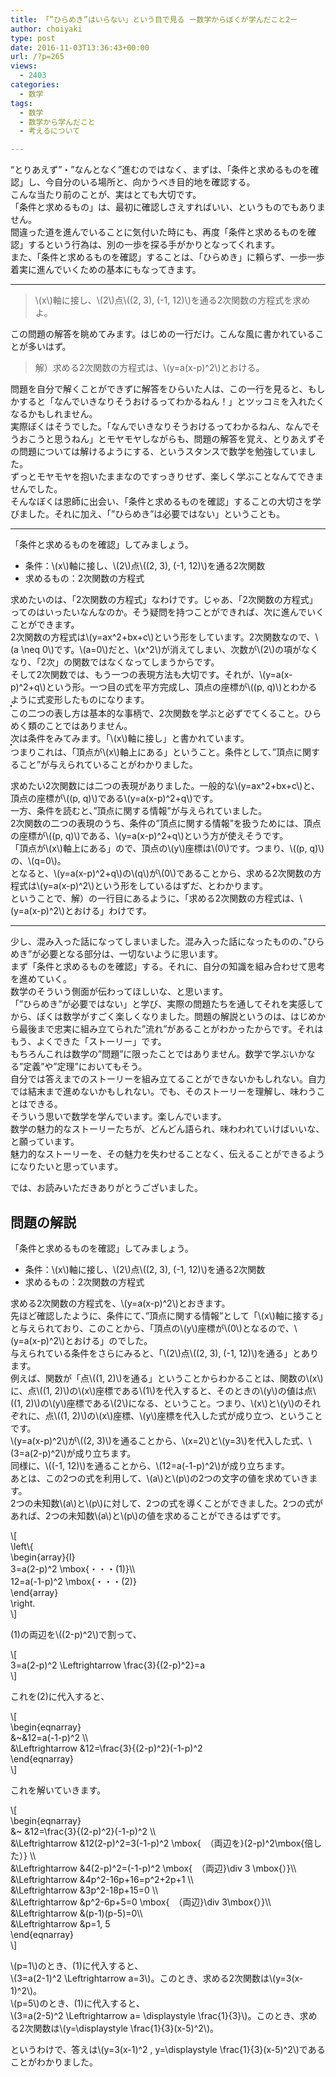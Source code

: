 ```yaml
---
title: 「”ひらめき”はいらない」という目で見る ー数学からぼくが学んだこと2ー
author: choiyaki
type: post
date: 2016-11-03T13:36:43+00:00
url: /?p=265
views:
  - 2403
categories:
  - 数学
tags:
  - 数学
  - 数学から学んだこと
  - 考えるについて

---
```

&#8220;とりあえず&#8221;・&#8221;なんとなく&#8221;進むのではなく、まずは、「条件と求めるものを確認」し、今自分のいる場所と、向かうべき目的地を確認する。  
こんな当たり前のことが、実はとても大切です。  
「条件と求めるもの」は、最初に確認しさえすればいい、というものでもありません。  
間違った道を進んでいることに気付いた時にも、再度「条件と求めるものを確認」するという行為は、別の一歩を探る手がかりとなってくれます。  
また、「条件と求めるものを確認」することは、「ひらめき」に頼らず、一歩一歩着実に進んでいくための基本にもなってきます。

* * *

> &#92;(x&#92;)軸に接し、&#92;(2&#92;)点&#92;((2, 3), (-1, 12)&#92;)を通る2次関数の方程式を求めよ。 

この問題の解答を眺めてみます。はじめの一行だけ。こんな風に書かれていることが多いはず。

> 解）求める2次関数の方程式は、&#92;(y=a(x-p)^2&#92;)とおける。 

問題を自分で解くことができずに解答をひらいた人は、この一行を見ると、もしかすると「なんでいきなりそうおけるってわかるねん！」とツッコミを入れたくなるかもしれません。  
実際ぼくはそうでした。「なんでいきなりそうおけるってわかるねん、なんでそうおこうと思うねん」とモヤモヤしながらも、問題の解答を覚え、とりあえずその問題については解けるようにする、というスタンスで数学を勉強していました。  
ずっとモヤモヤを抱いたままなのですっきりせず、楽しく学ぶことなんてできませんでした。  
そんなぼくは恩師に出会い、「条件と求めるものを確認」することの大切さを学びました。それに加え、「”ひらめき”は必要ではない」ということも。

* * *

「条件と求めるものを確認」してみましょう。

  * 条件：&#92;(x&#92;)軸に接し、&#92;(2&#92;)点&#92;((2, 3), (-1, 12)&#92;)を通る2次関数
  * 求めるもの：2次関数の方程式

求めたいのは、「2次関数の方程式」なわけです。じゃあ、「2次関数の方程式」ってのはいったいなんなのか。そう疑問を持つことができれば、次に進んでいくことができます。  
2次関数の方程式は&#92;(y=ax^2+bx+c&#92;)という形をしています。2次関数なので、&#92;(a \neq 0&#92;)です。&#92;(a=0&#92;)だと、&#92;(x^2&#92;)が消えてしまい、次数が&#92;(2&#92;)の項がなくなり、「2次」の関数ではなくなってしまうからです。  
そして2次関数では、もう一つの表現方法も大切です。それが、&#92;(y=a(x-p)^2+q&#92;)という形。一つ目の式を平方完成し、頂点の座標が&#92;((p, q)&#92;)とわかるように式変形したものになります。  
<a href="https://www.flickr.com/photos/57988299@N08/30710878025" target="_blank" rel="nofollow"><img src="https://i2.wp.com/farm6.static.flickr.com/5604/30710878025_3a5c4987e4.jpg?w=660" alt="" title="IMG_2646 by choiyaki, on Flickr" style="border: 1px solid black;" data-recalc-dims="1" /></a>  
この二つの表し方は基本的な事柄で、2次関数を学ぶと必ずでてくること。ひらめく類のことではありません。  
次は条件をみてみます。「&#92;(x&#92;)軸に接し」と書かれています。  
<a href="https://www.flickr.com/photos/57988299@N08/30710878675" target="_blank" rel="nofollow"><img src="https://i0.wp.com/farm6.static.flickr.com/5536/30710878675_f59f319611.jpg?w=660" alt="" title="IMG_2647 by choiyaki, on Flickr" style="border: 1px solid black;" data-recalc-dims="1" /></a>  
つまりこれは、「頂点が&#92;(x&#92;)軸上にある」ということ。条件として、”頂点に関すること”が与えられていることがわかりました。

求めたい2次関数には二つの表現がありました。一般的な&#92;(y=ax^2+bx+c&#92;)と、頂点の座標が&#92;((p, q)&#92;)である&#92;(y=a(x-p)^2+q&#92;)です。  
一方、条件を読むと、”頂点に関する情報”が与えられていました。  
2次関数の二つの表現のうち、条件の”頂点に関する情報”を扱うためには、頂点の座標が&#92;((p, q)&#92;)である、&#92;(y=a(x-p)^2+q&#92;)という方が使えそうです。  
「頂点が&#92;(x&#92;)軸上にある」ので、頂点の&#92;(y&#92;)座標は&#92;(0&#92;)です。つまり、&#92;((p, q)&#92;)の、&#92;(q=0&#92;)。  
となると、&#92;(y=a(x-p)^2+q&#92;)の&#92;(q&#92;)が&#92;(0&#92;)であることから、求める2次関数の方程式は&#92;(y=a(x-p)^2&#92;)という形をしているはずだ、とわかります。  
ということで、解）の一行目にあるように、「求める2次関数の方程式は、&#92;(y=a(x-p)^2&#92;)とおける」わけです。

* * *

少し、混み入った話になってしまいました。混み入った話になったものの、”ひらめき”が必要となる部分は、一切ないように思います。  
まず「条件と求めるものを確認」する。それに、自分の知識を組み合わせて思考を進めていく。  
数学のそういう側面が伝わってほしいな、と思います。  
「”ひらめき”が必要ではない」と学び、実際の問題たちを通してそれを実感してから、ぼくは数学がすごく楽しくなりました。問題の解説というのは、はじめから最後まで忠実に組み立てられた”流れ”があることがわかったからです。それはもう、よくできた「ストーリー」です。  
もちろんこれは数学の”問題”に限ったことではありません。数学で学ぶいかなる”定義”や”定理”においてもそう。  
自分では答えまでのストーリーを組み立てることができないかもしれない。自力では結末まで進めないかもしれない。でも、そのストーリーを理解し、味わうことはできる。  
そういう思いで数学を学んでいます。楽しんでいます。  
数学の魅力的なストーリーたちが、どんどん語られ、味わわれていけばいいな、と願っています。  
魅力的なストーリーを、その魅力を失わせることなく、伝えることができるようになりたいと思っています。

では、お読みいただきありがとうございました。

## 問題の解説

「条件と求めるものを確認」してみましょう。

  * 条件：&#92;(x&#92;)軸に接し、&#92;(2&#92;)点&#92;((2, 3), (-1, 12)&#92;)を通る2次関数
  * 求めるもの：2次関数の方程式

求める2次関数の方程式を、&#92;(y=a(x-p)^2&#92;)とおきます。  
先ほど確認したように、条件にて、”頂点に関する情報”として「&#92;(x&#92;)軸に接する」と与えられており、このことから、「頂点の&#92;(y&#92;)座標が&#92;(0&#92;)となるので、&#92;(y=a(x-p)^2&#92;)とおける」のでした。  
与えられている条件をさらにみると、「&#92;(2&#92;)点&#92;((2, 3), (-1, 12)&#92;)を通る」とあります。  
例えば、関数が「点&#92;((1, 2)&#92;)を通る」ということからわかることは、関数の&#92;(x&#92;)に、点&#92;((1, 2)&#92;)の&#92;(x&#92;)座標である&#92;(1&#92;)を代入すると、そのときの&#92;(y&#92;)の値は点&#92;((1, 2)&#92;)の&#92;(y&#92;)座標である&#92;(2&#92;)になる、ということ。つまり、&#92;(x&#92;)と&#92;(y&#92;)のそれぞれに、点&#92;((1, 2)&#92;)の&#92;(x&#92;)座標、&#92;(y&#92;)座標を代入した式が成り立つ、ということです。  
&#92;(y=a(x-p)^2&#92;)が&#92;((2, 3)&#92;)を通ることから、&#92;(x=2&#92;)と&#92;(y=3&#92;)を代入した式、&#92;(3=a(2-p)^2&#92;)が成り立ちます。  
同様に、&#92;((-1, 12)&#92;)を通ることから、&#92;(12=a(-1-p)^2&#92;)が成り立ちます。  
あとは、この2つの式を利用して、&#92;(a&#92;)と&#92;(p&#92;)の2つの文字の値を求めていきます。  
2つの未知数&#92;(a&#92;)と&#92;(p&#92;)に対して、2つの式を導くことができました。2つの式があれば、2つの未知数&#92;(a&#92;)と&#92;(p&#92;)の値を求めることができるはずです。

&#92;[  
&#92;left&#92;{  
\begin{array}{l}  
3=a(2-p)^2 \mbox{・・・(1)}&#92;&#92;  
12=a(-1-p)^2 \mbox{・・・(2)}  
\end{array}  
&#92;right.  
&#92;]

(1)の両辺を&#92;((2-p)^2&#92;)で割って、

&#92;[  
3=a(2-p)^2 \Leftrightarrow \frac{3}{(2-p)^2}=a  
&#92;]

これを(2)に代入すると、

&#92;[  
\begin{eqnarray}  
&~&12=a(-1-p)^2 &#92;&#92;  
&\Leftrightarrow &12=\frac{3}{(2-p)^2}(-1-p)^2  
\end{eqnarray}  
&#92;]

これを解いていきます。

&#92;[  
\begin{eqnarray}  
&~ &12=\frac{3}{(2-p)^2}(-1-p)^2 &#92;&#92;  
&\Leftrightarrow &12(2-p)^2=3(-1-p)^2 \mbox{　（両辺を}(2-p)^2\mbox{倍した）} &#92;&#92;  
&\Leftrightarrow &4(2-p)^2=(-1-p)^2 \mbox{　（両辺}\div 3 \mbox{）}&#92;&#92;  
&\Leftrightarrow &4p^2-16p+16=p^2+2p+1 &#92;&#92;  
&\Leftrightarrow &3p^2-18p+15=0 &#92;&#92;  
&\Leftrightarrow &p^2-6p+5=0 \mbox{　（両辺}\div 3\mbox{）}&#92;&#92;  
&\Leftrightarrow &(p-1)(p-5)=0&#92;&#92;  
&\Leftrightarrow &p=1, 5  
\end{eqnarray}  
&#92;]

&#92;(p=1&#92;)のとき、(1)に代入すると、  
&#92;(3=a(2-1)^2 \Leftrightarrow a=3&#92;)。このとき、求める2次関数は&#92;(y=3(x-1)^2&#92;)。  
&#92;(p=5&#92;)のとき、(1)に代入すると、  
&#92;(3=a(2-5)^2 \Leftrightarrow a= \displaystyle \frac{1}{3}&#92;)。このとき、求める2次関数は&#92;(y=\displaystyle \frac{1}{3}(x-5)^2&#92;)。

というわけで、答えは&#92;(y=3(x-1)^2 , y=\displaystyle \frac{1}{3}(x-5)^2&#92;)であることがわかりました。